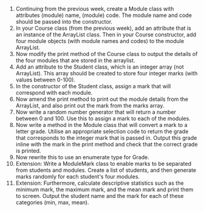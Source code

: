 1. Continuing from the previous week, create a Module class with attributes (module) name, (module) code. The module name and code should be passed into the constructor.  
  2. In your Course class (from the previous week), add an attribute that is an instance of the ArrayList class. Then in your Course constructor, add four module objects (with module names and codes) to the module ArrayList. 
  3. Now modify the print method of the Course class to output the details of the four modules that are stored in the arraylist.       
  4. Add an attribute to the Student class, which is an integer array (not ArrayList). This array should be created to store four integer marks (with values between 0-100). 
  5. In the constructor of the Student class, assign a mark that will correspond with each module.
  6. Now amend the print method to print out the module details from the ArrayList, and also print out the mark from the marks array.
  7. Now write a random number generator that will return a number between 0 and 100. Use this to assign a mark to each of the modules.
  8. Now write a method in the Module class that will convert a mark to a letter grade. Utilise an appropriate selection code to return the grade that corresponds to the integer mark that is passed in. Output this grade inline with the mark in the print method and check that the correct grade is printed.  
  9. Now rewrite this to use an enumerate type for Grade. 
  10.  Extension: Write a ModuleMark class to enable marks to be separated from students and modules. Create a list of students, and then generate marks randomly for each student's four modules. 
  11.  Extension: Furthermore, calculate descriptive statistics such as the minimum mark, the maximum mark, and the mean mark and print them to screen. Output the student name and the mark for each of these categories (min, max, mean). 
   